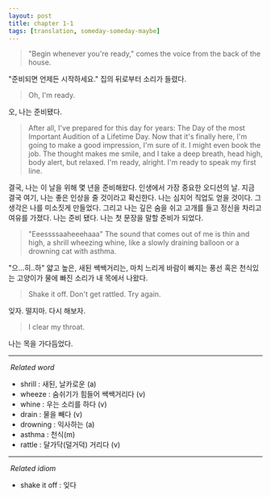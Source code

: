 ```yaml
---
layout: post
title: chapter 1-1
tags: [translation, someday-someday-maybe]
---
```

> "Begin whenever you're ready," comes the voice from the back of the house.  

"준비되면 언제든 시작하세요." 집의 뒤로부터 소리가 들렸다. 

> Oh, I'm ready.  

오, 나는 준비됐다.

> After all, I've prepared for this day for years: The Day of the most Important Audition of a Lifetime Day. Now that it's finally here, I'm going to make a good impression, I'm sure of it. I might even book the job. The thought makes me smile, and I take a deep breath, head high, body alert, but relaxed. I'm ready, alright. I'm ready to speak my first line.   

결국, 나는 이 날을 위해 몇 년을 준비해왔다. 인생에서 가장 중요한 오디션의 날. 지금 결국 여기, 나는 좋은 인상을 줄 것이라고 확신한다. 나는 심지어 직업도 얻을 것이다. 그 생각은 나를 미소짓게 만들었다. 그리고 나는 깊은 숨을 쉬고 고개를 들고 정신을 차리고 여유를 가졌다. 나는 준비 됐다. 나는 첫 문장을 말할 준비가 되었다. 

> "Eeessssaaheeehaaa" The sound that comes out of me is thin and high, a shrill wheezing whine, like a slowly draining balloon or a drowning cat with asthma.   

"으...히..하" 얇고 높은, 새된 쌕쌕거리는, 마치 느리게 바람이 빠지는 풍선 혹은 천식있는 고양이가 물에 빠진 소리가 내 목에서 나왔다. 

> Shake it off. Don't get rattled. Try again.  

잊자. 떨지마. 다시 해보자.    

> I clear my throat.  

나는 목을 가다듬었다.

---
<i class="fa fa-check-square-o">&nbsp;Related word</i>  
* shrill : 새된, 날카로운 (a)  
* wheeze : 숨쉬기가 힘들어 쌕쌕거리다 (v)   
* whine : 우는 소리를 하다 (v)   
* drain : 물을 빼다 (v)  
* drowning : 익사하는 (a)  
* asthma : 천식(m)  
* rattle : 달가닥(덜거덕) 거리다 (v)

----
<i class="fa fa-check-square-o">&nbsp;Related idiom</i>  
* shake it off : 잊다 